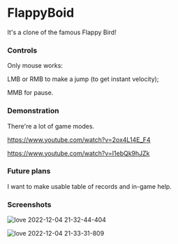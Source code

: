# FlappyBoid

It's a clone of the famous Flappy Bird!

### Controls

Only mouse works:

LMB or RMB to make a jump (to get instant velocity);

MMB for pause.

### Demonstration

There're a lot of game modes.

https://www.youtube.com/watch?v=2ox4L14E_F4

https://www.youtube.com/watch?v=I1ebQk9hJZk

### Future plans

I want to make usable table of records and in-game help.

### Screenshots

![love 2022-12-04 21-32-44-404](https://user-images.githubusercontent.com/50321432/205496213-47b6c630-e08b-45ae-b422-51cc0c3ae1f8.png)

![love 2022-12-04 21-33-31-809](https://user-images.githubusercontent.com/50321432/205496216-0fdb02d8-d1e3-4c05-bd17-3b27ac60f799.png)
